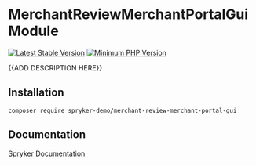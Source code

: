 # MerchantReviewMerchantPortalGui Module
[![Latest Stable Version](https://poser.pugx.org/spryker-demo/merchant-review-merchant-portal-gui/v/stable.svg)](https://packagist.org/packages/spryker-demo/merchant-review-merchant-portal-gui)
[![Minimum PHP Version](https://img.shields.io/badge/php-%3E%3D%207.4-8892BF.svg)](https://php.net/)

{{ADD DESCRIPTION HERE}}

## Installation

```
composer require spryker-demo/merchant-review-merchant-portal-gui
```

## Documentation

[Spryker Documentation](https://academy.spryker.com/developing_with_spryker/module_guide/modules.html)
